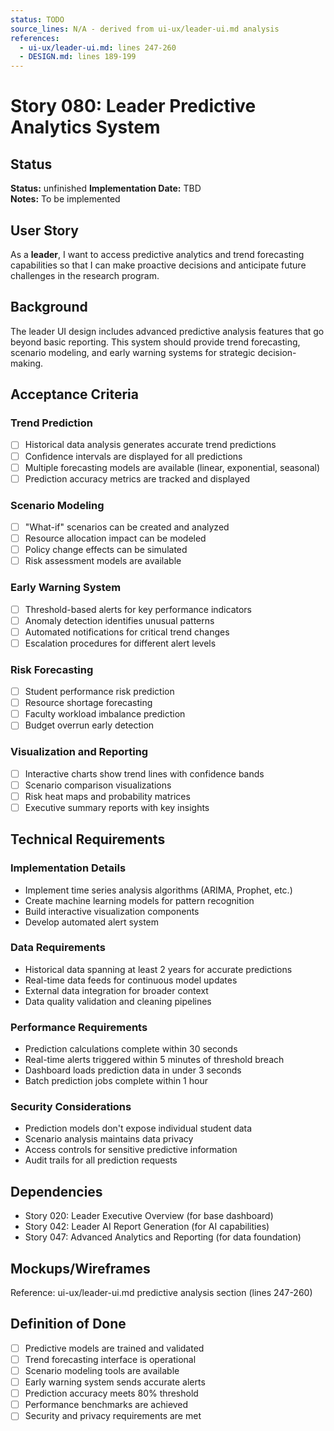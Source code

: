```yaml
---
status: TODO
source_lines: N/A - derived from ui-ux/leader-ui.md analysis
references:
  - ui-ux/leader-ui.md: lines 247-260
  - DESIGN.md: lines 189-199
---
```

# Story 080: Leader Predictive Analytics System

## Status
**Status:** unfinished
**Implementation Date:** TBD  
**Notes:** To be implemented

## User Story
As a **leader**, I want to access predictive analytics and trend forecasting capabilities so that I can make proactive decisions and anticipate future challenges in the research program.

## Background
The leader UI design includes advanced predictive analysis features that go beyond basic reporting. This system should provide trend forecasting, scenario modeling, and early warning systems for strategic decision-making.

## Acceptance Criteria

### Trend Prediction
- [ ] Historical data analysis generates accurate trend predictions
- [ ] Confidence intervals are displayed for all predictions
- [ ] Multiple forecasting models are available (linear, exponential, seasonal)
- [ ] Prediction accuracy metrics are tracked and displayed

### Scenario Modeling
- [ ] "What-if" scenarios can be created and analyzed
- [ ] Resource allocation impact can be modeled
- [ ] Policy change effects can be simulated
- [ ] Risk assessment models are available

### Early Warning System
- [ ] Threshold-based alerts for key performance indicators
- [ ] Anomaly detection identifies unusual patterns
- [ ] Automated notifications for critical trend changes
- [ ] Escalation procedures for different alert levels

### Risk Forecasting
- [ ] Student performance risk prediction
- [ ] Resource shortage forecasting
- [ ] Faculty workload imbalance prediction
- [ ] Budget overrun early detection

### Visualization and Reporting
- [ ] Interactive charts show trend lines with confidence bands
- [ ] Scenario comparison visualizations
- [ ] Risk heat maps and probability matrices
- [ ] Executive summary reports with key insights

## Technical Requirements

### Implementation Details
- Implement time series analysis algorithms (ARIMA, Prophet, etc.)
- Create machine learning models for pattern recognition
- Build interactive visualization components
- Develop automated alert system

### Data Requirements
- Historical data spanning at least 2 years for accurate predictions
- Real-time data feeds for continuous model updates
- External data integration for broader context
- Data quality validation and cleaning pipelines

### Performance Requirements
- Prediction calculations complete within 30 seconds
- Real-time alerts triggered within 5 minutes of threshold breach
- Dashboard loads prediction data in under 3 seconds
- Batch prediction jobs complete within 1 hour

### Security Considerations
- Prediction models don't expose individual student data
- Scenario analysis maintains data privacy
- Access controls for sensitive predictive information
- Audit trails for all prediction requests

## Dependencies
- Story 020: Leader Executive Overview (for base dashboard)
- Story 042: Leader AI Report Generation (for AI capabilities)
- Story 047: Advanced Analytics and Reporting (for data foundation)

## Mockups/Wireframes
Reference: ui-ux/leader-ui.md predictive analysis section (lines 247-260)

## Definition of Done
- [ ] Predictive models are trained and validated
- [ ] Trend forecasting interface is operational
- [ ] Scenario modeling tools are available
- [ ] Early warning system sends accurate alerts
- [ ] Prediction accuracy meets 80% threshold
- [ ] Performance benchmarks are achieved
- [ ] Security and privacy requirements are met
